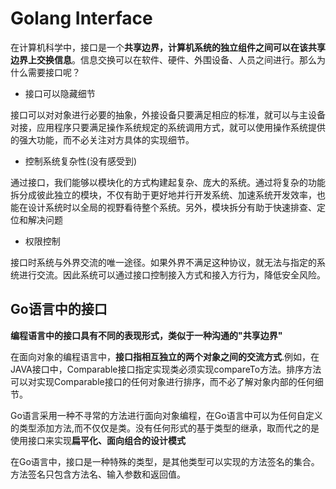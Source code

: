 # Golang Interface

在计算机科学中，接口是一个**共享边界，计算机系统的独立组件之间可以在该共享边界上交换信息**。信息交换可以在软件、硬件、外围设备、人员之间进行。那么为什么需要接口呢？

+ 接口可以隐藏细节

接口可以对对象进行必要的抽象，外接设备只要满足相应的标准，就可以与主设备对接，应用程序只要满足操作系统规定的系统调用方式，就可以使用操作系统提供的强大功能，而不必关注对方具体的实现细节。

+ 控制系统复杂性(没有感受到)

通过接口，我们能够以模块化的方式构建起复杂、庞大的系统。通过将复杂的功能拆分成彼此独立的模块，不仅有助于更好地并行开发系统、加速系统开发效率，也能在设计系统时以全局的视野看待整个系统。另外，模块拆分有助于快速排查、定位和解决问题

+ 权限控制

接口时系统与外界交流的唯一途径。如果外界不满足这种协议，就无法与指定的系统进行交流。因此系统可以通过接口控制接入方式和接入方行为，降低安全风险。

## Go语言中的接口

**编程语言中的接口具有不同的表现形式，类似于一种沟通的"共享边界"**

在面向对象的编程语言中，**接口指相互独立的两个对象之间的交流方式**.例如，在JAVA接口中，Comparable接口指定实现类必须实现compareTo方法。排序方法可以对实现Comparable接口的任何对象进行排序，而不必了解对象内部的任何细节。

Go语言采用一种不寻常的方法进行面向对象编程，在Go语言中可以为任何自定义的类型添加方法,而不仅仅是类。没有任何形式的基于类型的继承，取而代之的是使用接口来实现**扁平化、面向组合的设计模式**

在Go语言中，接口是一种特殊的类型，是其他类型可以实现的方法签名的集合。方法签名只包含方法名、输入参数和返回值。
